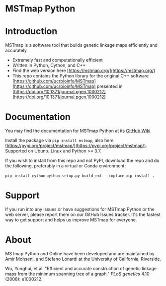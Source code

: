 # MSTmap Python

# Introduction
MSTmap is a software tool that builds genetic linkage maps efficiently and accurately.

- Extremely fast and computationally efficient
- Written in Python, Cython, and C++
- Find the web version here [https://mstmap.org/](https://mstmap.org/)
- This repo contains the Python library for the original C++ software [https://github.com/ucrbioinfo/MSTmap](https://github.com/ucrbioinfo/MSTmap) presented in [https://doi.org/10.1371/journal.pgen.1000212](https://doi.org/10.1371/journal.pgen.1000212)

# Documentation
You may find the documentation for MSTmap Python at its [GitHub Wiki](https://github.com/AmirUCR/MSTmap-Python/wiki).

Install the package via `pip install mstmap`, also here [https://pypi.org/project/mstmap/](https://pypi.org/project/mstmap/). Supported on Ubuntu Linux and Python >= 3.7.

If you wish to install from this repo and not PyPI, download the repo and do the following, preferably in a virtual or Conda environment:

`pip install cython`
`python setup.py build_ext --inplace`
`pip install .`

# Support
If you run into any issues or have suggestions for MSTmap Python or the web server, please report them on our GitHub Issues tracker. It's the fastest way to get support and helps us improve MSTmap for everyone.

# About
MSTmap Python and Online have been developed and are maintained by Amir Mohseni, and Stefano Lonardi at the University of California, Riverside.

Wu, Yonghui, et al. "Efficient and accurate construction of genetic linkage maps from the minimum spanning tree of a graph." _PLoS genetics_ 4.10 (2008): e1000212.